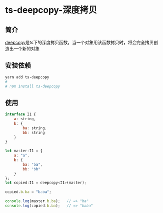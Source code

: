 # ts-deepcopy-深度拷贝

## 简介

[deepcopy](https://www.npmjs.com/package/ts-deepcopy)是ts下的深度拷贝函数，当一个对象用该函数拷贝时，将会完全拷贝创造出一个新的对象


## 安装依赖 

```bash 
yarn add ts-deepcopy
# 
# npm install ts-deepcopy
```

## 使用 

```js 
interface I1 {
    a: string,
    b: {
        ba: string,
        bb: string
    }
}
 
let master:I1 = {
    a: "a",
    b: {
        ba: "ba",
        bb: "bb"
    }
};
let copied:I1 = deepcopy<I1>(master);
 
copied.b.ba = "baba";
 
console.log(master.b.ba);   // => "ba"
console.log(copied.b.ba);   // => "baba"
```

